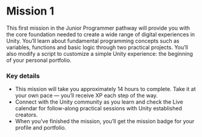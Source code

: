 # Mission 1

This first mission in the Junior Programmer pathway will provide you with the core foundation needed to create a wide range of digital experiences in Unity. You’ll learn about fundamental programming concepts such as variables, functions and basic logic through two practical projects. You’ll also modify a script to customize a simple Unity experience: the beginning of your personal portfolio.
### Key details
- This mission will take you approximately 14 hours to complete. Take it at your own pace — you’ll receive XP each step of the way.  
- Connect with the Unity community as you learn and check the Live calendar for follow-along practical sessions with Unity established creators.
- When you’ve finished the mission, you’ll get the mission badge for your profile and portfolio.